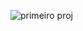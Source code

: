 ![primeiro proj](https://github.com/carloshnunes/projeto-react-sass/assets/110049855/199f0905-71a7-4827-9634-90e111b0785e)
